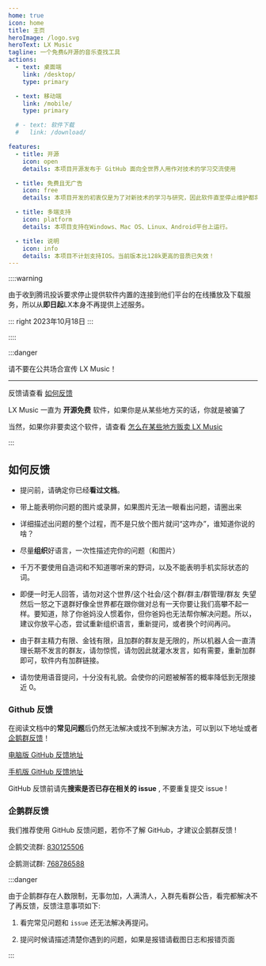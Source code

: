 ```yaml
---
home: true
icon: home
title: 主页
heroImage: /logo.svg
heroText: LX Music
tagline: 一个免费&开源的音乐查找工具
actions:
  - text: 桌面端
    link: /desktop/
    type: primary

  - text: 移动端
    link: /mobile/
    type: primary

  # - text: 软件下载
  #   link: /download/

features:
  - title: 开源
    icon: open
    details: 本项目开源发布于 GitHub 面向全世界人用作对技术的学习交流使用

  - title: 免费且无广告
    icon: free
    details: 本项目开发的初衷仅是为了对新技术的学习与研究，因此软件直至停止维护都将会一直保持纯净

  - title: 多端支持
    icon: platform
    details: 本项目支持在Windows、Mac OS、Linux、Android平台上运行。

  - title: 说明
    icon: info
    details: 本项目不计划支持IOS。当前版本比128k更高的音质已失效！
---
```


::::warning

由于收到腾讯投诉要求停止提供软件内置的连接到他们平台的在线播放及下载服务，所以从**即日起**LX本身不再提供上述服务。

::: right
2023年10月18日
:::

::::


:::danger

请不要在公共场合宣传 LX Music！

---

反馈请查看 [如何反馈](#如何反馈)

LX Music 一直为 **开源免费** 软件，如果你是从某些地方买的话，你就是被骗了

当然，如果你非要卖这个软件，请查看 [怎么在某些地方贩卖 LX Music](https://www.baidu.com/s?wd=%E6%88%B7%E5%8F%A3%E6%9C%AC%E5%B0%B1%E6%88%91%E4%B8%80%E4%B8%AA%E4%BA%BA%E6%80%8E%E4%B9%88%E5%8A%9E)

:::

## 如何反馈

- 提问前，请确定你已经**看过文档**。

- 带上能表明你问题的图片或录屏，如果图片无法一眼看出问题，请圈出来

- 详细描述出问题的整个过程，而不是只放个图片就问“这咋办”，谁知道你说的啥？

- 尽量**组织**好语言，一次性描述完你的问题（和图片）

- 千万不要使用自造词和不知道哪听来的野词，以及不能表明手机实际状态的词。

- 即便一时无人回答，请勿对这个世界/这个社会/这个群/群主/群管理/群友 失望然后一怒之下退群好像全世界都在跟你做对总有一天你要让我们高攀不起一样。要知道，除了你爸妈没人惯着你，但你爸妈也无法帮你解决问题。所以，建议你放平心态，尝试重新组织语言，重新提问，或者换个时间再问。

- 由于群主精力有限、金钱有限，且加群的群友是无限的，所以机器人会一直清理长期不发言的群友，请勿惊慌，请勿因此就灌水发言，如有需要，重新加群即可，软件内有加群链接。

- 请勿使用语音提问，十分没有礼貌。会使你的问题被解答的概率降低到无限接近 0。

### Github 反馈

在阅读文档中的**常见问题**后仍然无法解决或找不到解决方法，可以到以下地址或者[企鹅群反馈](#企鹅群反馈)！

[电脑版 GitHub 反馈地址](https://github.com/lyswhut/lx-music-desktop/issues)

[手机版 GitHub 反馈地址](https://github.com/lyswhut/lx-music-mobile/issues)

GitHub 反馈前请先**搜索是否已存在相关的 issue** , 不要重复提交 issue !

### 企鹅群反馈

我们推荐使用 GitHub 反馈问题，若你不了解 GitHub，才建议企鹅群反馈 !

企鹅交流群: [830125506](https://jq.qq.com/?_wv=1027&k=P5ESKyT6)

企鹅测试群: [768786588](https://jq.qq.com/?_wv=1027&k=tZznljF0)

:::danger

由于企鹅群存在人数限制，无事勿加，人满清人，入群先看群公告，看完都解决不了再反馈，反馈注意事项如下:

1. 看完常见问题和 `issue` 还无法解决再提问。

2. 提问时候请描述清楚你遇到的问题，如果是报错请截图日志和报错页面

:::
